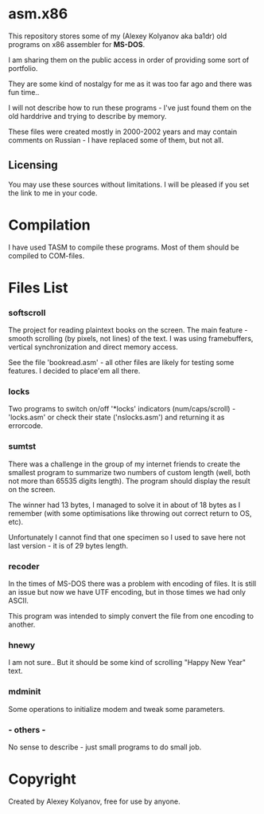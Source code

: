 # asm.x86

This repository stores some of my (Alexey Kolyanov aka ba1dr) old programs on x86 assembler for **MS-DOS**.

I am sharing them on the public access in order of providing some sort of portfolio.

They are some kind of nostalgy for me as it was too far ago and there was fun time..

I will not describe how to run these programs - I've just found them on the old harddrive and trying to describe by memory.

These files were created mostly in 2000-2002 years and may contain comments on Russian - I have replaced some of them, but not all.


## Licensing

You may use these sources without limitations. I will be pleased if you set the link to me in your code.


# Compilation

I have used TASM to compile these programs. Most of them should be compiled to COM-files.


# Files List

### softscroll

The project for reading plaintext books on the screen. The main feature - smooth scrolling (by pixels, not lines) of the text. I was using framebuffers, vertical synchronization and direct memory access.

See the file 'bookread.asm' - all other files are likely for testing some features. I decided to place'em all there.


### locks

Two programs to switch on/off '*locks' indicators (num/caps/scroll) - 'locks.asm' or check their state ('nslocks.asm') and returning it as errorcode.


### sumtst

There was a challenge in the group of my internet friends to create the smallest program to summarize two numbers of custom length (well, both not more than 65535 digits length). The program should display the result on the screen.

The winner had 13 bytes, I managed to solve it in about of 18 bytes as I remember (with some optimisations like throwing out correct return to OS, etc).

Unfortunately I cannot find that one specimen so I used to save here not last version - it is of 29 bytes length.


### recoder

In the times of MS-DOS there was a problem with encoding of files. It is still an issue but now we have UTF encoding, but in those times we had only ASCII.

This program was intended to simply convert the file from one encoding to another.


### hnewy

I am not sure.. But it should be some kind of scrolling "Happy New Year" text.


### mdminit

Some operations to initialize modem and tweak some parameters.


### - others -

No sense to describe - just small programs to do small job.


# Copyright

Created by Alexey Kolyanov, free for use by anyone. 

